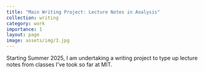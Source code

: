 ```yaml
---
title: "Main Writing Project: Lecture Notes in Analysis"
collection: writing
category: work
importance: 1
layout: page
image: assets/img/3.jpg
---
```


Starting Summer 2025, I am undertaking a writing project to type up lecture notes from classes I've took so far at MIT.